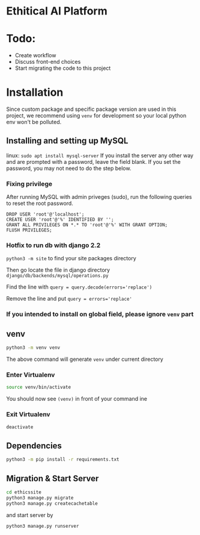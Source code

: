 # Ethitical AI Platform

# Todo:

- Create workflow
- Discuss front-end choices
- Start migrating the code to this project

# Installation

Since custom package and specific package version are used in this project, we recommend using `venv` for development so your local python env won't be polluted.

## Installing and setting up MySQL
linux: ```sudo apt install mysql-server```
If you install the server any other way and are prompted with a password, leave the field blank.
If you set the password, you may not need to do the step below. 

### Fixing privilege
After running MySQL with admin priveges (sudo), run the following queries to reset the root password.

```
DROP USER 'root'@'localhost';
CREATE USER 'root'@'%' IDENTIFIED BY '';
GRANT ALL PRIVILEGES ON *.* TO 'root'@'%' WITH GRANT OPTION;
FLUSH PRIVILEGES;
```

### Hotfix to run db with django 2.2

```python3 -m site```
to find your site packages directory

Then go locate the file in django directory
```django/db/backends/mysql/operations.py```

Find the line with `query = query.decode(errors='replace')`

Remove the line and put `query = errors='replace'`

### If you intended to install on global field, please ignore `venv` part

## venv

```bash
python3 -m venv venv
```

The above command will generate `venv` under current directory

### Enter Virtualenv

```bash
source venv/bin/activate
```

You should now see `(venv)` in front of your command ine

### Exit Virtualenv

```bash
deactivate
```

## Dependencies

```bash
python3 -m pip install -r requirements.txt
```

<!--@TODO if custom packages uses, we could have a script to move then into `venv` or let user do their global package stuff.-->

## Migration & Start Server

```bash
cd ethicssite
python3 manage.py migrate
python3 manage.py createcachetable
```

and start server by

```bash
python3 manage.py runserver
```